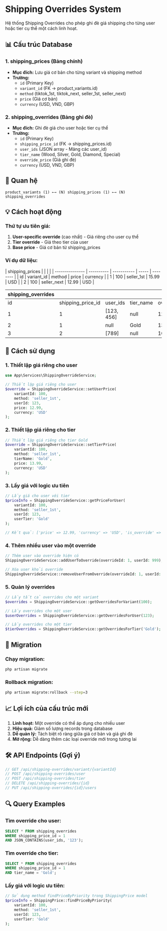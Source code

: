 # Shipping Overrides System

Hệ thống Shipping Overrides cho phép ghi đè giá shipping cho từng user hoặc tier cụ thể một cách linh hoạt.

## 📊 Cấu trúc Database

### **1. shipping_prices** (Bảng chính)

-   **Mục đích:** Lưu giá cơ bản cho từng variant và shipping method
-   **Trường:**
    -   `id` (Primary Key)
    -   `variant_id` (FK → product_variants.id)
    -   `method` (tiktok_1st, tiktok_next, seller_1st, seller_next)
    -   `price` (Giá cơ bản)
    -   `currency` (USD, VND, GBP)

### **2. shipping_overrides** (Bảng ghi đè)

-   **Mục đích:** Ghi đè giá cho user hoặc tier cụ thể
-   **Trường:**
    -   `id` (Primary Key)
    -   `shipping_price_id` (FK → shipping_prices.id)
    -   `user_ids` (JSON array - Mảng các user_id)
    -   `tier_name` (Wood, Silver, Gold, Diamond, Special)
    -   `override_price` (Giá ghi đè)
    -   `currency` (USD, VND, GBP)

## 🔄 Quan hệ

```
product_variants (1) ←→ (N) shipping_prices (1) ←→ (N) shipping_overrides
```

## 💡 Cách hoạt động

### **Thứ tự ưu tiên giá:**

1. **User-specific override** (cao nhất) - Giá riêng cho user cụ thể
2. **Tier override** - Giá theo tier của user
3. **Base price** - Giá cơ bản từ shipping_prices

### **Ví dụ dữ liệu:**

| shipping_prices |            |             |       |
| --------------- | ---------- | ----------- | ----- | -------- |
| id              | variant_id | method      | price | currency |
| 1               | 100        | seller_1st  | 15.99 | USD      |
| 2               | 100        | seller_next | 12.99 | USD      |

| shipping_overrides |                   |            |           |                |          |
| ------------------ | ----------------- | ---------- | --------- | -------------- | -------- |
| id                 | shipping_price_id | user_ids   | tier_name | override_price | currency |
| 1                  | 1                 | [123, 456] | null      | 12.99          | USD      |
| 2                  | 1                 | null       | Gold      | 13.99          | USD      |
| 3                  | 2                 | [789]      | null      | 10.99          | USD      |

## 🚀 Cách sử dụng

### **1. Thiết lập giá riêng cho user**

```php
use App\Services\ShippingOverrideService;

// Thiết lập giá riêng cho user
$override = ShippingOverrideService::setUserPrice(
    variantId: 100,
    method: 'seller_1st',
    userId: 123,
    price: 12.99,
    currency: 'USD'
);
```

### **2. Thiết lập giá riêng cho tier**

```php
// Thiết lập giá riêng cho tier Gold
$override = ShippingOverrideService::setTierPrice(
    variantId: 100,
    method: 'seller_1st',
    tierName: 'Gold',
    price: 13.99,
    currency: 'USD'
);
```

### **3. Lấy giá với logic ưu tiên**

```php
// Lấy giá cho user với tier
$priceInfo = ShippingOverrideService::getPriceForUser(
    variantId: 100,
    method: 'seller_1st',
    userId: 123,
    userTier: 'Gold'
);

// Kết quả: ['price' => 12.99, 'currency' => 'USD', 'is_override' => true]
```

### **4. Thêm nhiều user vào một override**

```php
// Thêm user vào override hiện có
ShippingOverrideService::addUserToOverride(overrideId: 1, userId: 999);

// Xóa user khỏi override
ShippingOverrideService::removeUserFromOverride(overrideId: 1, userId: 123);
```

### **5. Quản lý overrides**

```php
// Lấy tất cả overrides cho một variant
$overrides = ShippingOverrideService::getOverridesForVariant(100);

// Lấy overrides cho một user
$userOverrides = ShippingOverrideService::getOverridesForUser(123);

// Lấy overrides cho một tier
$tierOverrides = ShippingOverrideService::getOverridesForTier('Gold');
```

## 🔧 Migration

### **Chạy migration:**

```bash
php artisan migrate
```

### **Rollback migration:**

```bash
php artisan migrate:rollback --step=3
```

## 📈 Lợi ích của cấu trúc mới

1. **Linh hoạt:** Một override có thể áp dụng cho nhiều user
2. **Hiệu quả:** Giảm số lượng records trong database
3. **Dễ quản lý:** Tách biệt rõ ràng giữa giá cơ bản và giá ghi đè
4. **Mở rộng:** Dễ dàng thêm các loại override mới trong tương lai

## 🛠️ API Endpoints (Gợi ý)

```php
// GET /api/shipping-overrides/variant/{variantId}
// POST /api/shipping-overrides/user
// POST /api/shipping-overrides/tier
// DELETE /api/shipping-overrides/{id}
// PUT /api/shipping-overrides/{id}/users
```

## 🔍 Query Examples

### **Tìm override cho user:**

```sql
SELECT * FROM shipping_overrides
WHERE shipping_price_id = 1
AND JSON_CONTAINS(user_ids, '123');
```

### **Tìm override cho tier:**

```sql
SELECT * FROM shipping_overrides
WHERE shipping_price_id = 1
AND tier_name = 'Gold';
```

### **Lấy giá với logic ưu tiên:**

```php
// Sử dụng method findPriceByPriority trong ShippingPrice model
$priceInfo = ShippingPrice::findPriceByPriority(
    variantId: 100,
    method: 'seller_1st',
    userId: 123,
    userTier: 'Gold'
);
```
